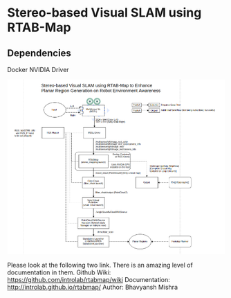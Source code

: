 # Stereo-based Visual SLAM using RTAB-Map

## Dependencies

Docker
NVIDIA Driver

![RTAB-Map Data Flow Diagram](RTABMap_Data_Flow.png)

Please look at the following two link. There is an amazing level of documentation in them.
Github Wiki: https://github.com/introlab/rtabmap/wiki
Documentation: http://introlab.github.io/rtabmap/
Author: Bhavyansh Mishra
